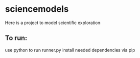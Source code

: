 # sciencemodels
Here is a project to model scientific exploration

## To run:

use python to run runner.py
install needed dependencies via pip
